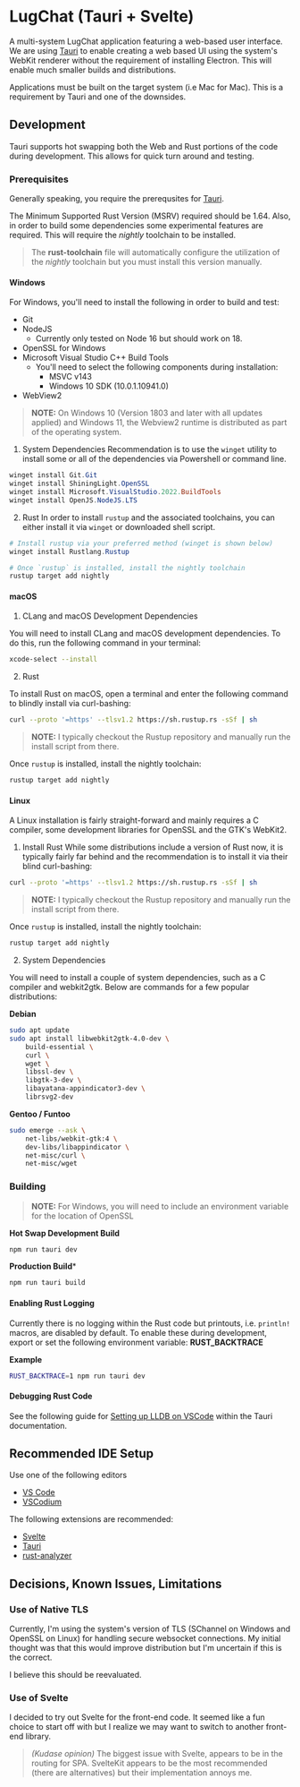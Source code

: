 # LugChat (Tauri + Svelte)

A multi-system LugChat application featuring a web-based user interface.  We are using [Tauri](https://tauri.app) to enable creating a web based UI using the system's WebKit renderer without the requirement of installing Electron.  This will enable much smaller builds and distributions.

Applications must be built on the target system (i.e Mac for Mac).  This is a requirement by Tauri and one of the downsides.


## Development

Tauri supports hot swapping both the Web and Rust portions of the code during development.  This allows for quick turn around and testing.

### Prerequisites

Generally speaking, you require the prerequsites for [Tauri](https://tauri.app/v1/guides/getting-started/prerequisites).

The Minimum Supported Rust Version (MSRV) required should be 1.64.  Also, in order to build some dependencies some experimental features are required.  This will require the _nightly_ toolchain to be installed.

> The __rust-toolchain__ file will automatically configure the utilization of the _nightly_ toolchain but you must install this version manually.

#### Windows

For Windows, you'll need to install the following in order to build and test:
- Git
- NodeJS
    - Currently only tested on Node 16 but should work on 18.
- OpenSSL for Windows  
- Microsoft Visual Studio C++ Build Tools
    - You'll need to select the following components during installation:
        - MSVC v143
        - Windows 10 SDK (10.0.1.10941.0)
- WebView2

> **NOTE:**
> On Windows 10 (Version 1803 and later with all updates applied) and Windows 11, the Webview2 runtime is distributed as part of the operating system.

1. System Dependencies
Recommendation is to use the `winget` utility to install some or all of the dependencies via Powershell or command line.

```powershell
winget install Git.Git
winget install ShiningLight.OpenSSL
winget install Microsoft.VisualStudio.2022.BuildTools
winget install OpenJS.NodeJS.LTS
```

2. Rust
In order to install `rustup` and the associated toolchains, you can either install it via `winget` or downloaded shell script.  

```powershell
# Install rustup via your preferred method (winget is shown below)
winget install Rustlang.Rustup

# Once `rustup` is installed, install the nightly toolchain
rustup target add nightly

```

#### macOS
1. CLang and macOS Development Dependencies

You will need to install CLang and macOS development dependencies. To do this, run the following command in your terminal:

```bash
xcode-select --install
```

2. Rust

To install Rust on macOS, open a terminal and enter the following command to blindly install via curl-bashing:

```bash
curl --proto '=https' --tlsv1.2 https://sh.rustup.rs -sSf | sh
```

> **NOTE:** I typically checkout the Rustup repository and manually run the install script from there.

Once `rustup` is installed, install the nightly toolchain:

```bash
rustup target add nightly
```


#### Linux
A Linux installation is fairly straight-forward and mainly requires a C compiler, some development libraries for OpenSSL and the GTK's WebKit2.

1.  Install Rust
While some distributions include a version of Rust now, it is typically fairly far behind and the recommendation is to install it via their blind curl-bashing:

```bash
curl --proto '=https' --tlsv1.2 https://sh.rustup.rs -sSf | sh
```

> **NOTE:** I typically checkout the Rustup repository and manually run the install script from there.

Once `rustup` is installed, install the nightly toolchain:

```bash
rustup target add nightly
```

2. System Dependencies

You will need to install a couple of system dependencies, such as a C compiler and webkit2gtk. Below are commands for a few popular distributions:

**Debian**
```bash
sudo apt update
sudo apt install libwebkit2gtk-4.0-dev \
    build-essential \
    curl \
    wget \
    libssl-dev \
    libgtk-3-dev \
    libayatana-appindicator3-dev \
    librsvg2-dev
```

**Gentoo / Funtoo**
```bash
sudo emerge --ask \
    net-libs/webkit-gtk:4 \
    dev-libs/libappindicator \
    net-misc/curl \
    net-misc/wget
```

### Building

> **NOTE:**
> For Windows, you will need to include an environment variable for the location of OpenSSL  

**Hot Swap Development Build**
```bash
npm run tauri dev
```

**Production Build***
```bash
npm run tauri build
```

#### Enabling Rust Logging
Currently there is no logging within the Rust code but printouts, i.e. `println!` macros, are disabled by default.  To enable these during development, export or set the following environment variable: __RUST_BACKTRACE__

**Example**
```bash
RUST_BACKTRACE=1 npm run tauri dev
```

#### Debugging Rust Code

See the following guide for [Setting up LLDB on VSCode](https://tauri.app/v1/guides/debugging/vs-code) within the Tauri documentation.

## Recommended IDE Setup
Use one of the following editors
- [VS Code](https://code.visualstudio.com/) 
- [VSCodium](https://vscodium.com/)

The following extensions are recommended:
- [Svelte](https://marketplace.visualstudio.com/items?itemName=svelte.svelte-vscode) 
- [Tauri](https://marketplace.visualstudio.com/items?itemName=tauri-apps.tauri-vscode) 
- [rust-analyzer](https://marketplace.visualstudio.com/items?itemName=rust-lang.rust-analyzer)

## Decisions, Known Issues, Limitations

### Use of Native TLS
Currently, I'm using the system's version of TLS (SChannel on Windows and OpenSSL on Linux) for handling secure websocket connections.  My initial thought was that this would improve distribution but I'm uncertain if this is the correct.

I believe this should be reevaluated.

### Use of Svelte
I decided to try out Svelte for the front-end code.  It seemed like a fun 
choice to start off with but I realize we may want to switch to another 
front-end library.

> _(Kudase opinion)_ The biggest issue with Svelte, appears to be in the routing 
for SPA.  SvelteKit appears to be the most recommended (there are alternatives) 
but their implementation annoys me. 

